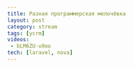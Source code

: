 ```yaml
---
title: Разная программерская мелочёвка
layout: post
category: stream
tags: [ycrm]
videos:
 - bLM6ZU-u9oo
tech: [laravel, nova]
---
```

